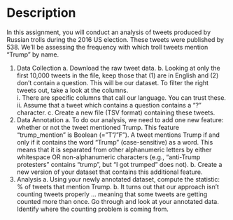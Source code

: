 # Description
In this assignment, you will conduct an analysis of tweets produced by Russian trolls during the 2016 US election. These tweets were published by 538. We’ll be assessing the frequency with which troll tweets mention “Trump” by name.

1.	Data Collection
    a.	Download the raw tweet data.
    b.  Looking at only the first 10,000 tweets in the file, keep those that (1) are in English and (2) don’t contain a question. This will be our dataset. To filter the right tweets out, take a look at the columns.  
        i.	There are specific columns that call our language.  You can trust these.
        ii.	Assume that a tweet which contains a question contains a “?” character.
    c.	Create a new file (TSV format) containing these tweets.
2.	Data Annotation
    a.	To do our analysis, we need to add one new feature: whether or not the tweet mentioned Trump. This feature “trump_mention” is Boolean (=”T”/”F”).  A tweet mentions Trump if and only if it contains the word “Trump” (case-sensitive) as a word.  This means that it is separated from other alphanumeric letters by either whitespace OR non-alphanumeric characters (e.g., “anti-Trump protesters” contains “trump”, but “I got trumped” does not).
    b.	Create a new version of your dataset that contains this additional feature.
3.	Analysis
    a.	Using your newly annotated dataset, compute the statistic: % of tweets that mention Trump.
    b.	It turns out that our approach isn’t counting tweets properly … meaning that some tweets are getting counted more than once.  Go through and look at your annotated data.  Identify where the counting problem is coming from.
